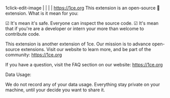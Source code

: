 1click-edit-image |  |  |  | https://1ce.org
This extension is an open-source 📰 extension. What is it mean for you:

☑ It's mean it's safe. Everyone can inspect the source code.
☑ It's mean that if you're are a developer or intern your more than welcome to contribute code.

This extension is another extension of 1ce. Our mission is to advance open-source extensions.
Visit our website to learn more, and be part of the community: https://1ce.org

If you have a question, visit the FAQ section on our website: https://1ce.org

Data Usage:

We do not record any of your data usage. Everything stay private on your machine, until your decide you want to share it.